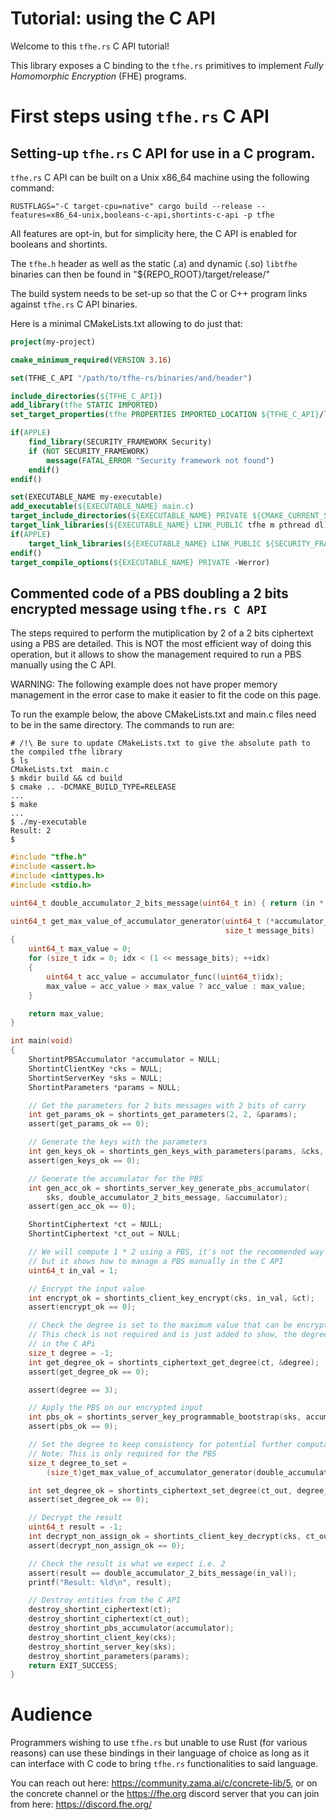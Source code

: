 # Tutorial: using the C API

Welcome to this `tfhe.rs` C API tutorial!

This library exposes a C binding to the `tfhe.rs` primitives to implement _Fully Homomorphic Encryption_ (FHE) programs.

# First steps using `tfhe.rs` C API

## Setting-up `tfhe.rs` C API for use in a C program.

 `tfhe.rs` C API can be built on a Unix x86_64 machine using the following command:

```shell
RUSTFLAGS="-C target-cpu=native" cargo build --release --features=x86_64-unix,booleans-c-api,shortints-c-api -p tfhe
```

All features are opt-in, but for simplicity here, the C API is enabled for booleans and shortints.

The `tfhe.h` header as well as the static (.a) and dynamic (.so) `libtfhe` binaries can then be found  in "${REPO_ROOT}/target/release/"

The build system needs to be set-up so that the C or C++ program links against `tfhe.rs` C API 
binaries.

Here is a minimal CMakeLists.txt allowing to do just that:

```cmake
project(my-project)

cmake_minimum_required(VERSION 3.16)

set(TFHE_C_API "/path/to/tfhe-rs/binaries/and/header")

include_directories(${TFHE_C_API})
add_library(tfhe STATIC IMPORTED)
set_target_properties(tfhe PROPERTIES IMPORTED_LOCATION ${TFHE_C_API}/libtfhe.a)

if(APPLE)
    find_library(SECURITY_FRAMEWORK Security)
    if (NOT SECURITY_FRAMEWORK)
        message(FATAL_ERROR "Security framework not found")
    endif()
endif()

set(EXECUTABLE_NAME my-executable)
add_executable(${EXECUTABLE_NAME} main.c)
target_include_directories(${EXECUTABLE_NAME} PRIVATE ${CMAKE_CURRENT_SOURCE_DIR})
target_link_libraries(${EXECUTABLE_NAME} LINK_PUBLIC tfhe m pthread dl)
if(APPLE)
    target_link_libraries(${EXECUTABLE_NAME} LINK_PUBLIC ${SECURITY_FRAMEWORK})
endif()
target_compile_options(${EXECUTABLE_NAME} PRIVATE -Werror)
```

## Commented code of a PBS doubling a 2 bits encrypted message using `tfhe.rs C API`

The steps required to perform the mutiplication by 2 of a 2 bits ciphertext 
using a PBS are detailed.
This is NOT the most efficient way of doing this operation, 
but it allows to show the management required to run a PBS manually using the C API.

WARNING: The following example does not have proper memory management in the error case to make it easier to fit the code on this page.

To run the example below, the above CMakeLists.txt and main.c files need to be in the same 
directory. The commands to run are:
```shell
# /!\ Be sure to update CMakeLists.txt to give the absolute path to the compiled tfhe library
$ ls
CMakeLists.txt  main.c
$ mkdir build && cd build
$ cmake .. -DCMAKE_BUILD_TYPE=RELEASE
...
$ make
...
$ ./my-executable
Result: 2
$
```

```c
#include "tfhe.h"
#include <assert.h>
#include <inttypes.h>
#include <stdio.h>

uint64_t double_accumulator_2_bits_message(uint64_t in) { return (in * 2) % 4; }

uint64_t get_max_value_of_accumulator_generator(uint64_t (*accumulator_func)(uint64_t),
                                                size_t message_bits)
{
    uint64_t max_value = 0;
    for (size_t idx = 0; idx < (1 << message_bits); ++idx)
    {
        uint64_t acc_value = accumulator_func((uint64_t)idx);
        max_value = acc_value > max_value ? acc_value : max_value;
    }

    return max_value;
}

int main(void)
{
    ShortintPBSAccumulator *accumulator = NULL;
    ShortintClientKey *cks = NULL;
    ShortintServerKey *sks = NULL;
    ShortintParameters *params = NULL;

    // Get the parameters for 2 bits messages with 2 bits of carry
    int get_params_ok = shortints_get_parameters(2, 2, &params);
    assert(get_params_ok == 0);

    // Generate the keys with the parameters
    int gen_keys_ok = shortints_gen_keys_with_parameters(params, &cks, &sks);
    assert(gen_keys_ok == 0);

    // Generate the accumulator for the PBS
    int gen_acc_ok = shortints_server_key_generate_pbs_accumulator(
        sks, double_accumulator_2_bits_message, &accumulator);
    assert(gen_acc_ok == 0);

    ShortintCiphertext *ct = NULL;
    ShortintCiphertext *ct_out = NULL;

    // We will compute 1 * 2 using a PBS, it's not the recommended way to perform a multiplication,
    // but it shows how to manage a PBS manually in the C API
    uint64_t in_val = 1;

    // Encrypt the input value
    int encrypt_ok = shortints_client_key_encrypt(cks, in_val, &ct);
    assert(encrypt_ok == 0);

    // Check the degree is set to the maximum value that can be encrypted on 2 bits, i.e. 3
    // This check is not required and is just added to show, the degree information can be retrieved
    // in the C APi
    size_t degree = -1;
    int get_degree_ok = shortints_ciphertext_get_degree(ct, &degree);
    assert(get_degree_ok == 0);

    assert(degree == 3);

    // Apply the PBS on our encrypted input
    int pbs_ok = shortints_server_key_programmable_bootstrap(sks, accumulator, ct, &ct_out);
    assert(pbs_ok == 0);

    // Set the degree to keep consistency for potential further computations
    // Note: This is only required for the PBS
    size_t degree_to_set =
        (size_t)get_max_value_of_accumulator_generator(double_accumulator_2_bits_message, 2);

    int set_degree_ok = shortints_ciphertext_set_degree(ct_out, degree_to_set);
    assert(set_degree_ok == 0);

    // Decrypt the result
    uint64_t result = -1;
    int decrypt_non_assign_ok = shortints_client_key_decrypt(cks, ct_out, &result);
    assert(decrypt_non_assign_ok == 0);

    // Check the result is what we expect i.e. 2
    assert(result == double_accumulator_2_bits_message(in_val));
    printf("Result: %ld\n", result);

    // Destroy entities from the C API
    destroy_shortint_ciphertext(ct);
    destroy_shortint_ciphertext(ct_out);
    destroy_shortint_pbs_accumulator(accumulator);
    destroy_shortint_client_key(cks);
    destroy_shortint_server_key(sks);
    destroy_shortint_parameters(params);
    return EXIT_SUCCESS;
}
```

# Audience

Programmers wishing to use `tfhe.rs` but unable to use Rust (for various reasons) can use these bindings in their language of choice as long as it can interface with C code to bring `tfhe.rs` functionalities to said language.

You can reach out here: https://community.zama.ai/c/concrete-lib/5, or on the concrete channel or the https://fhe.org discord server that you can join from here: https://discord.fhe.org/
